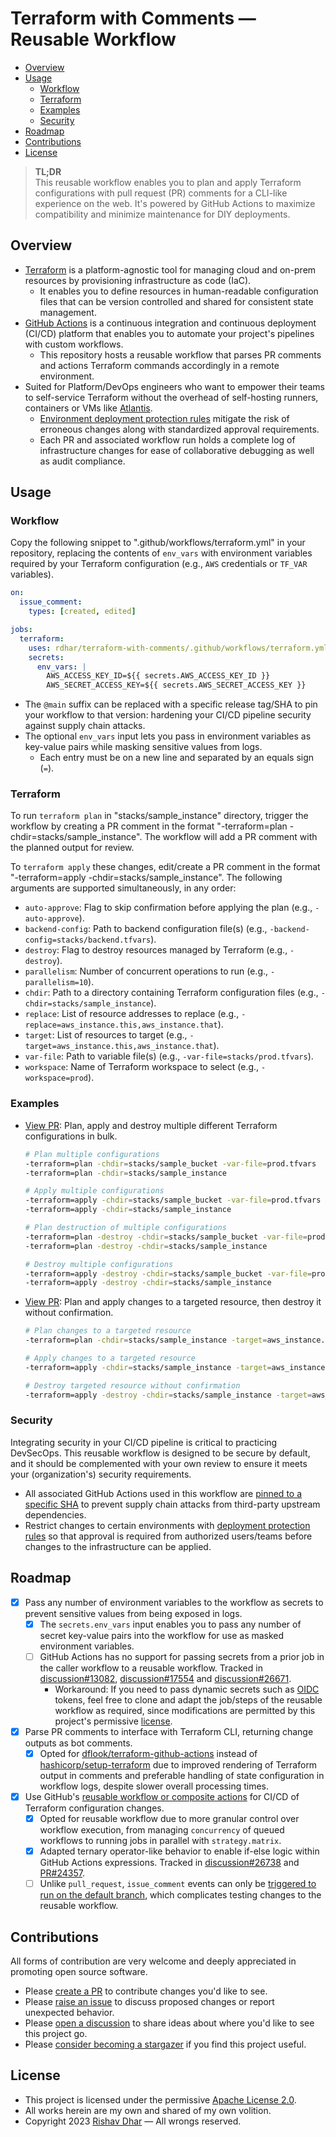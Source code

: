 # Terraform with Comments — Reusable Workflow

- [Overview](#overview)
- [Usage](#usage)
  - [Workflow](#workflow)
  - [Terraform](#terraform)
  - [Examples](#examples)
  - [Security](#security)
- [Roadmap](#roadmap)
- [Contributions](#contributions)
- [License](#license)

> **TL;DR**</br>
> This reusable workflow enables you to plan and apply Terraform configurations with pull request (PR) comments for a CLI-like experience on the web. It's powered by GitHub Actions to maximize compatibility and minimize maintenance for DIY deployments.

## Overview

- [Terraform][terraform] is a platform-agnostic tool for managing cloud and on-prem resources by provisioning infrastructure as code (IaC).
  - It enables you to define resources in human-readable configuration files that can be version controlled and shared for consistent state management.
- [GitHub Actions][github_actions] is a continuous integration and continuous deployment (CI/CD) platform that enables you to automate your project's pipelines with custom workflows.
  - This repository hosts a reusable workflow that parses PR comments and actions Terraform commands accordingly in a remote environment.
- Suited for Platform/DevOps engineers who want to empower their teams to self-service Terraform without the overhead of self-hosting runners, containers or VMs like [Atlantis][atlantis].
  - [Environment deployment protection rules][deployment_rules] mitigate the risk of erroneous changes along with standardized approval requirements.
  - Each PR and associated workflow run holds a complete log of infrastructure changes for ease of collaborative debugging as well as audit compliance.

## Usage

### Workflow

Copy the following snippet to ".github/workflows/terraform.yml" in your repository, replacing the contents of `env_vars` with environment variables required by your Terraform configuration (e.g., `AWS` credentials or `TF_VAR` variables).

```yml
on:
  issue_comment:
    types: [created, edited]

jobs:
  terraform:
    uses: rdhar/terraform-with-comments/.github/workflows/terraform.yml@main
    secrets:
      env_vars: |
        AWS_ACCESS_KEY_ID=${{ secrets.AWS_ACCESS_KEY_ID }}
        AWS_SECRET_ACCESS_KEY=${{ secrets.AWS_SECRET_ACCESS_KEY }}
```

- The `@main` suffix can be replaced with a specific release tag/SHA to pin your workflow to that version: hardening your CI/CD pipeline security against supply chain attacks.
- The optional `env_vars` input lets you pass in environment variables as key-value pairs while masking sensitive values from logs.
  - Each entry must be on a new line and separated by an equals sign (`=`).

### Terraform

To run `terraform plan` in "stacks/sample_instance" directory, trigger the workflow by creating a PR comment in the format "-terraform=plan -chdir=stacks/sample_instance". The workflow will add a PR comment with the planned output for review.

To `terraform apply` these changes, edit/create a PR comment in the format "-terraform=apply -chdir=stacks/sample_instance". The following arguments are supported simultaneously, in any order:

- `auto-approve`: Flag to skip confirmation before applying the plan (e.g., `-auto-approve`).
- `backend-config`: Path to backend configuration file(s) (e.g., `-backend-config=stacks/backend.tfvars`).
- `destroy`: Flag to destroy resources managed by Terraform (e.g., `-destroy`).
- `parallelism`: Number of concurrent operations to run (e.g., `-parallelism=10`).
- `chdir`: Path to a directory containing Terraform configuration files (e.g., `-chdir=stacks/sample_instance`).
- `replace`: List of resource addresses to replace (e.g., `-replace=aws_instance.this,aws_instance.that`).
- `target`: List of resources to target (e.g., `-target=aws_instance.this,aws_instance.that`).
- `var-file`: Path to variable file(s) (e.g., `-var-file=stacks/prod.tfvars`).
- `workspace`: Name of Terraform workspace to select (e.g., `-workspace=prod`).

### Examples

- [View PR](https://github.com/rdhar/terraform-with-comments/pull/19): Plan, apply and destroy multiple different Terraform configurations in bulk.

  ```bash
  # Plan multiple configurations
  -terraform=plan -chdir=stacks/sample_bucket -var-file=prod.tfvars
  -terraform=plan -chdir=stacks/sample_instance

  # Apply multiple configurations
  -terraform=apply -chdir=stacks/sample_bucket -var-file=prod.tfvars
  -terraform=apply -chdir=stacks/sample_instance

  # Plan destruction of multiple configurations
  -terraform=plan -destroy -chdir=stacks/sample_bucket -var-file=prod.tfvars
  -terraform=plan -destroy -chdir=stacks/sample_instance

  # Destroy multiple configurations
  -terraform=apply -destroy -chdir=stacks/sample_bucket -var-file=prod.tfvars
  -terraform=apply -destroy -chdir=stacks/sample_instance
  ```

- [View PR](https://github.com/rdhar/terraform-with-comments/pull/20): Plan and apply changes to a targeted resource, then destroy it without confirmation.

  ```bash
  # Plan changes to a targeted resource
  -terraform=plan -chdir=stacks/sample_instance -target=aws_instance.sample

  # Apply changes to a targeted resource
  -terraform=apply -chdir=stacks/sample_instance -target=aws_instance.sample

  # Destroy targeted resource without confirmation
  -terraform=apply -destroy -chdir=stacks/sample_instance -target=aws_instance.sample -auto-approve
  ```

### Security

Integrating security in your CI/CD pipeline is critical to practicing DevSecOps. This reusable workflow is designed to be secure by default, and it should be complemented with your own review to ensure it meets your (organization's) security requirements.

- All associated GitHub Actions used in this workflow are [pinned to a specific SHA][securing_github_actions] to prevent supply chain attacks from third-party upstream dependencies.
- Restrict changes to certain environments with [deployment protection rules][deployment_rules] so that approval is required from authorized users/teams before changes to the infrastructure can be applied.

## Roadmap

- [x] Pass any number of environment variables to the workflow as secrets to prevent sensitive values from being exposed in logs.
  - [x] The `secrets.env_vars` input enables you to pass any number of secret key-value pairs into the workflow for use as masked environment variables.
  - [ ] GitHub Actions has no support for passing secrets from a prior job in the caller workflow to a reusable workflow. Tracked in [discussion#13082](https://github.com/orgs/community/discussions/13082), [discussion#17554](https://github.com/orgs/community/discussions/17554) and [discussion#26671](https://github.com/orgs/community/discussions/26671).
    - Workaround: If you need to pass dynamic secrets such as [OIDC][configure_oidc] tokens, feel free to clone and adapt the job/steps of the reusable workflow as required, since modifications are permitted by this project's permissive [license][license].
- [x] Parse PR comments to interface with Terraform CLI, returning change outputs as bot comments.
  - [x] Opted for [dflook/terraform-github-actions](https://github.com/dflook/terraform-github-actions) instead of [hashicorp/setup-terraform](https://github.com/hashicorp/setup-terraform) due to improved rendering of Terraform output in comments and preferable handling of state configuration in workflow logs, despite slower overall processing times.
- [x] Use GitHub's [reusable workflow or composite actions][compare_reusable_workflow_with_composite_actions] for CI/CD of Terraform configuration changes.
  - [x] Opted for reusable workflow due to more granular control over workflow execution, from managing `concurrency` of queued workflows to running jobs in parallel with `strategy.matrix`.
  - [x] Adapted ternary operator-like behavior to enable if-else logic within GitHub Actions expressions. Tracked in [discussion#26738](https://github.com/orgs/community/discussions/26738) and [PR#24357](https://github.com/github/docs/pull/24357).
  - [ ] Unlike `pull_request`, `issue_comment` events can only be [triggered to run on the default branch][events_triggering_workflows], which complicates testing changes to the reusable workflow.

## Contributions

All forms of contribution are very welcome and deeply appreciated in promoting open source software.

- Please [create a PR][pull_request] to contribute changes you'd like to see.
- Please [raise an issue][issue] to discuss proposed changes or report unexpected behavior.
- Please [open a discussion][discussion] to share ideas about where you'd like to see this project go.
- Please [consider becoming a stargazer][stargazer] if you find this project useful.

## License

- This project is licensed under the permissive [Apache License 2.0][license].
- All works herein are my own and shared of my own volition.
- Copyright 2023 [Rishav Dhar][rishav_dhar] — All wrongs reserved.

[atlantis]: https://www.runatlantis.io "Atlantis Terraform pull request automation."
[compare_reusable_workflow_with_composite_actions]: https://github.blog/2022-02-10-using-reusable-workflows-github-actions/ "Using reusable workflows vs. composite actions."
[configure_oidc]: https://docs.github.com/en/actions/deployment/security-hardening-your-deployments/configuring-openid-connect-in-cloud-providers "Configuring OpenID Connect in cloud providers."
[deployment_rules]: https://docs.github.com/en/actions/deployment/targeting-different-environments/using-environments-for-deployment#deployment-protection-rules "Configuring environment deployment protection rules."
[discussion]: https://github.com/rdhar/terraform-with-comments/discussions "Open a discussion."
[events_triggering_workflows]: https://docs.github.com/en/actions/using-workflows/events-that-trigger-workflows "Events that trigger workflows."
[github_actions]: https://docs.github.com/en/actions/learn-github-actions/understanding-github-actions "Introduction to GitHub Actions."
[issue]: https://github.com/rdhar/terraform-with-comments/issues "Raise an issue."
[license]: LICENSE "Apache License 2.0."
[pull_request]: https://github.com/rdhar/terraform-with-comments/pulls "Create a pull request."
[rishav_dhar]: https://github.com/rdhar "Rishav Dhar's GitHub profile."
[securing_github_actions]: https://docs.github.com/en/actions/security-guides/security-hardening-for-github-actions#using-third-party-actions "Security hardening for GitHub Actions."
[stargazer]: https://github.com/rdhar/terraform-with-comments/stargazers "Become a stargazer."
[terraform]: https://developer.hashicorp.com/terraform/intro "Introduction to Terraform."
